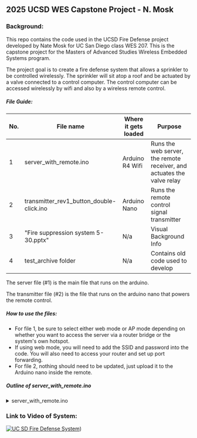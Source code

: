 ## 2025 UCSD WES Capstone Project - N. Mosk

### Background: 
This repo contains the code used in the UCSD Fire Defense project developed by Nate Mosk for UC San Diego class WES 207. This is the capstone project for the Masters of Advanced Studies Wireless Embedded Systems program. 

The project goal is to create a fire defense system that allows a sprinkler to be controlled wirelessly. The sprinkler will sit atop a roof and be actuated by a valve connected to a control computer. The control computer can be accessed wirelessly by wifi and also by a wireless remote control.

##### File Guide:

| No.  | File name | Where it gets loaded | Purpose |
| ---  | ---       | ---     | --- |
|     1| server_with_remote.ino| Arduino R4 Wifi | Runs the web server, the remote receiver, and actuates the valve relay |
|     2| transmitter_rev1_button_double-click.ino    | Arduino Nano | Runs the remote control signal transmitter | 
|     3| "Fire suppression system 5-30.pptx"    | N/a | Visual Background Info |
|     4| test_archive folder    | N/a | Contains old code used to develop | 

The server file (#1) is the main file that runs on the arduino.

The transmitter file (#2) is the file that runs on the arduino nano that powers the remote control.

##### How to use the files:

* For file 1, be sure to select either web mode or AP mode depending on whether you want to access the server via a router bridge or the system's own hotspot.
* If using web mode, you will need to add the SSID and password into the code. You will also need to access your router and set up port forwarding.
* For file 2, nothing should need to be updated, just upload it to the Arduino nano inside the remote.

##### Outline of server_with_remote.ino
<details>
<summary> server_with_remote.ino </summary>
// File ID Info
<br>// list of libraries added  
<br>// macro definitions of IO pins and variables  
<br>// declaration of functions  
<br>// Set up code  
<br>&nbsp;&nbsp;&nbsp;// Begin serial ops  
<br>&nbsp;&nbsp;&nbsp;	// set digital pins  
<br>&nbsp;&nbsp;&nbsp;	// configure wireless HC12 module  
<br>&nbsp;&nbsp;&nbsp;	// configure the DHT11 sensor module  
<br>&nbsp;&nbsp;&nbsp;	// configure the onboard wifi module  
<br>&nbsp;&nbsp;&nbsp;	// set access mode or web mode  
<br>&nbsp;&nbsp;&nbsp;	// begin the web server  
<br>&nbsp;&nbsp;&nbsp;	// print wifi info to Output  
<br>// Loop Code  
<br>&nbsp;&nbsp;&nbsp;	// read DHT sensor for temp and humidity  
<br>&nbsp;&nbsp;&nbsp;	// Check for client on server  
<br>&nbsp;&nbsp;&nbsp;&nbsp;&nbsp;&nbsp;		// Print web app out to client  
<br>&nbsp;&nbsp;&nbsp;&nbsp;&nbsp;&nbsp;		// create links for high /H and low /L for the water valve  
<br>&nbsp;&nbsp;&nbsp;	// read the HC12 sensor for incoming wireless comms  
<br>// Write out functions  
<br>&nbsp;&nbsp;&nbsp;	// define printwifi function  
<br>&nbsp;&nbsp;&nbsp;	// define showWifi status function  
<br>&nbsp;&nbsp;&nbsp;	// define readHC function  
</details>

### Link to Video of System:

[![UC SD Fire Defense System](http://img.youtube.com/vi/_rKZSBtwn8Y/0.jpg)](https://www.youtube.com/watch?v=_rKZSBtwn8Y))
